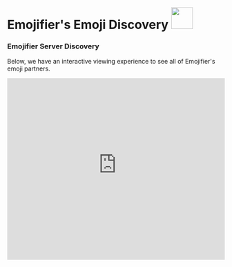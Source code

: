 # Emojifier's Emoji Discovery <img src="https://cdn.discordapp.com/emojis/754221282882748427.png" width="50" height="50" />

<!-- ### Badly Drawn Letters
Letters that are badly drawn
https://discord.gg/qGvzMas -->

### Emojifier Server Discovery
Below, we have an interactive viewing experience to see all of Emojifier's emoji partners.
<!-- Copy and Paste Me -->
<div class="emojifier-server-discovery" style="height: 420px; width: 100%;">
  <iframe
    src="https://emojifier-discovery.netlify.app"
    title="Emojifier Server Discovery"
    allow="geolocation; microphone; camera; midi; vr; encrypted-media"
    style="height: 100%; width: 100%; border: 0;">
  </iframe>
</div> 
